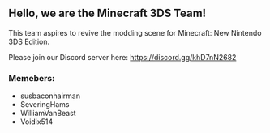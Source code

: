 ## Hello, we are the Minecraft 3DS Team!
This team aspires to revive the modding scene for Minecraft: New Nintendo 3DS Edition.

Please join our Discord server here: https://discord.gg/khD7nN2682

### Memebers:
- susbaconhairman
- SeveringHams
- WilliamVanBeast
- Voidix514
